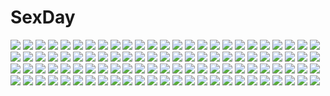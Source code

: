 # SexDay
![](https://konachan.com/jpeg/a114e5e311f9e733855e8303a52badd6/Konachan.com%20-%20141254%20blush%20cameltoe%20flat_chest%20game_cg%20gray_hair%20nipples%20no_bra%20open_shirt%20panties%20pussy_juice%20shirt_lift%20thighhighs%20twintails%20underwear%20wet%20zasetsuou.jpg)
![](https://konachan.com/image/bd4473c78a8f70641346f4978c623b6c/Konachan.com%20-%20115566%20black_hair%20building%20city%20clouds%20fire%20original%20red_eyes%20school_uniform%20seafh%20short_hair%20skirt%20torn_clothes.jpg)
![](https://konachan.com/image/f28138191fb6ddd8f78e9f612bca6615/Konachan.com%20-%2035745%20azuma_mayumi%20erementar_gerad%20erementar_gerad_ao_no_senki.jpg)
![](https://konachan.com/jpeg/cae881401d7b801ba0ebffd8209b776f/Konachan.com%20-%20103111%20aiyoku_no_eustia%20breasts%20cleavage%20eris_floralia.jpg)
![](https://konachan.com/jpeg/606d068cda168176a291d72889fd414f/Konachan.com%20-%20238606%20ass%20bakemonogatari%20black_eyes%20black_hair%20blush%20bra%20hanekawa_tsubasa%20itachou%20monogatari_%28series%29%20panties%20short_hair%20underwear%20waifu2x.jpg)
![](https://konachan.com/image/1b2f55ff6ae1c758292f80911536eba8/Konachan.com%20-%2017875%20animal%20bow%20flowers%20harada_takehito%20japanese_clothes%20miko%20short_hair%20snail%20umbrella%20watermark.jpg)
![](https://konachan.com/jpeg/483a61dce2ac77f503f73e453859c820/Konachan.com%20-%20198715%20black_hair%20bondage%20breasts%20chinese_dress%20cum%20long_hair%20midnight%20nipples%20no_bra%20original%20panties%20pussy%20red_eyes%20thighhighs%20uncensored%20underwear.jpg)
![](https://konachan.com/jpeg/9872399a61f144920d735af1c38cec95/Konachan.com%20-%2052489%20aqua_eyes%20aqua_hair%20book%20boots%20hatsune_miku%20long_hair%20rain%20twintails%20vocaloid%20water%20yukiri.jpg)
![](https://konachan.com/jpeg/c902301d4e74e0ba75c1b58edb26fcae/Konachan.com%20-%2065313%20demon%20koakuma%20pointed_ears%20touhou.jpg)
![](https://konachan.com/jpeg/b17f36d42628a5265f60bb5d4f96a9d9/Konachan.com%20-%20258324%20anal%20ass%20bondage%20braids%20cage%20censored%20clouds%20game_cg%20long_hair%20nopan%20penis%20pussy_juice%20rope%20sex%20skirt_lift%20sky%20splush_wave%20tree%20yuuki_asuna.jpg)
![](https://konachan.com/image/c1a87a3748c233c7f27d1a097721278d/Konachan.com%20-%20148543%20black_hair%20blonde_hair%20blue_eyes%20brown_eyes%20brown_hair%20collar%20dekomori_sanae%20long_hair%20mocha%20school_uniform%20thighhighs%20twintails%20weapon.jpg)
![](https://konachan.com/image/fda49a8a5ae35891a45694ce392b33b4/Konachan.com%20-%20143887%20blue_eyes%20blush%20choker%20fang%20fdyuji%20gloves%20kousaka_kirino%20long_hair%20orange_hair%20ore_no_imouto_ga_konna_ni_kawaii_wake_ga_nai%20third-party_edit%20wink.jpg)
![](https://konachan.com/jpeg/af16fae6048644cd949063a69faeb04f/Konachan.com%20-%2033484%20asana%20ayame%20chibi%20ciel%20doriy%20el-el%20eruruw%20ever17%20guraa%20hisui%20kamyu%20karura%20kuuya%20len%20male%20mami%20mone%20oboro%20ouka%20rider%20saber%20sella%20sore%20taiga%20touka%20youko.jpg)
![](https://konachan.com/image/604faf001ca31ead5bed4528f2a8f6ec/Konachan.com%20-%2018107%20shingetsutan_tsukihime%20tohno_akiha.jpg)
![](https://konachan.com/image/4e0356496285cfb19538b2d6c7f241f8/Konachan.com%20-%20129382%20cigarette%20clouds%20hatsune_miku%20menou_kururu%20sky%20vocaloid.jpg)
![](https://konachan.com/image/10b5e4b25669d0c27cfb84129e1461c9/Konachan.com%20-%2032853%20chibi%20tagme.jpg)
![](https://konachan.com/image/a9e79e53f5145cc8a535019b64bb32ae/Konachan.com%20-%20185294%20animal_ears%20anthropomorphism%20ass%20bed%20blush%20breasts%20cleavage%20fang%20kantai_collection%20kisa_%28k_isa%29%20purple_hair%20red_eyes%20short_hair%20tail%20tama_%28kancolle%29.jpg)
![](https://konachan.com/image/8e8efc28c646c25a8633a67c4d60160a/Konachan.com%20-%20109747%20anbivarens%20aqua_eyes%20aqua_hair%20dress%20flowers%20hatsune_miku%20headphones%20heart%20long_hair%20ribbons%20tie%20twintails%20vocaloid.jpg)
![](https://konachan.com/jpeg/22817965609828f41613c747fe4e54cc/Konachan.com%20-%20176811%20armor%20blood%20breasts%20chobipero%20cleavage%20fire%20game_cg%20hagall_brunhild%20long_hair%20navel%20pink_hair%20red_eyes%20skyfish%20spear%20thighhighs%20torn_clothes%20weapon.jpg)
![](https://konachan.com/image/6d688608405020e4fc00cbefb65cf481/Konachan.com%20-%2037251%20bra%20glasses%20ikkitousen%20ikkitousen%7Egreat_guardians%7E%20kanu_unchou%20ryuubi_gentoku%20topless%20underwear.jpg)
![](https://konachan.com/jpeg/d5d13932dab336efac9af060804f1bb0/Konachan.com%20-%2066638%20hakurei_reimu%20japanese_clothes%20miko%20ofuda%20remilia_scarlet%20touhou%20vampire%20yakumo_yukari.jpg)
![](https://konachan.com/image/cfb71cfc7d95603262a05bdc65e704f9/Konachan.com%20-%20143609%20original%20pink_hair%20red_eyes%20school_uniform%20shinonome_ren%20skirt%20thighhighs%20zettai_ryouiki.jpg)
![](https://konachan.com/image/43cfd6990c8a5dca21f9412e5e279fce/Konachan.com%20-%20107476%20makise_kurisu%20steins%3Bgate.jpg)
![](https://konachan.com/image/6f03da0ac559d30c7e51fba3e48f2eca/Konachan.com%20-%20194924%20black_eyes%20black_hair%20blush%20bondage%20breasts%20collar%20dildo%20fumi11gou%20gag%20gray%20long_hair%20original%20rope%20school_uniform%20skirt.jpg)
![](https://konachan.com/jpeg/cf5df0048dfbffa1ea51a6c8023622f2/Konachan.com%20-%20272900%20braids%20brown_hair%20clouds%20long_hair%20madotsuki%20nekoita%20pantyhose%20skirt%20sky%20sunset%20twintails%20yume_nikki.jpg)
![](https://konachan.com/image/789da45a2c655f8b64a344e6185d0834/Konachan.com%20-%20157576%20kochu%20long_hair%20panties%20striped_panties%20tagme%20underwear.jpg)
![](https://konachan.com/image/b32de32dd475256f040b8b185f0a14bb/Konachan.com%20-%20278022%20blush%20breasts%20brown_hair%20green_eyes%20japanese_clothes%20kimono%20long_hair%20no_bra%20open_shirt%20petals%20school_uniform%20skirt%20thighhighs%20ujimatsu_chiya.jpg)
![](https://konachan.com/jpeg/5f89f131feb9d9ec6e7817ab62b67836/Konachan.com%20-%20299966%20animal%20blue_eyes%20blue_hair%20braids%20cat%20demon%20drink%20food%20group%20headband%20hoodie%20long_hair%20nijisanji%20nun%20pink_eyes%20pink_hair%20ponytail%20skirt%20walzrj.jpg)
![](https://konachan.com/jpeg/f06502235f8162e97978b84413782125/Konachan.com%20-%20206258%20breasts%20bunnygirl%20cleavage%20collar%20destroyer_hime%20gloves%20gradient%20hat%20long_hair%20ponytail%20purple_eyes%20tail%20thighhighs%20torn_clothes%20white_hair.jpg)
![](https://konachan.com/jpeg/4f16caf4efcb48df584a83cada24a8a6/Konachan.com%20-%20117088%20beach%20black_hair%20breasts%20c%3Adrive%20censored%20fusataka_shikibu%20game_cg%20kotowari%20long_hair%20nipples%20pussy%20swimsuit%20yuigahama_yuki.jpg)
![](https://konachan.com/image/252cae33fe101593db829c03228e1b1e/Konachan.com%20-%2038968%20bikini%20breasts%20calendar%20cleavage%20mikeou%20swimsuit.jpg)
![](https://konachan.com/image/ddf13efca4a3442dc87dd473885c3ba1/Konachan.com%20-%20237308%20barefoot%20blonde_hair%20blush%20bow%20clouds%20dress%20fairy%20hat%20lily_white%20long_hair%20lzh%20petals%20purple_eyes%20sky%20touhou%20tree%20wings.jpg)
![](https://konachan.com/jpeg/e3b0af9d52bd8fe0f9262013fa2d9dcb/Konachan.com%20-%20173493%20bicolored_eyes%20blush%20breasts%20game_cg%20gray_hair%20hulotte%20ikegami_akane%20long_hair%20nipples%20panties%20shiratori_kanae%20underwear.jpg)
![](https://konachan.com/image/0d9cd1fe5de06eddd0539d9ce46f1a1c/Konachan.com%20-%20120165%20byousoku_5_centimetre%20flowers%20gyicarus%20jpeg_artifacts%20landscape%20scenic.jpg)
![](https://konachan.com/jpeg/8ea38e36a296bec64225d58b60d7b166/Konachan.com%20-%20263631%20clouds%20mks%20nobody%20original%20scenic%20sky%20sunset.jpg)
![](https://konachan.com/image/20441db8549326d047cf7e97011836d1/Konachan.com%20-%20192318%20animal_ears%20bra%20breast_hold%20breasts%20collar%20eyepatch%20nipples%20open_shirt%20panties%20pussy_juice%20spread_legs%20tail%20thighhighs%20underwear%20vibrator%20wet.jpg)
![](https://konachan.com/jpeg/be6e5316580ee59e4555e8013e00d9f0/Konachan.com%20-%20165439%20bed%20blush%20brown_hair%20cameltoe%20garter_belt%20ikinari_anata_ni_koishiteiru%20motoyon%20panties%20short_hair%20skyfish%20stockings%20thighhighs%20underwear.jpg)
![](https://konachan.com/image/a5c83367daea90b53af0389455d41958/Konachan.com%20-%20293514%20aeolian_%28wlop%29%20black_hair%20braids%20building%20butterfly%20city%20clouds%20ghostblade%20headdress%20landscape%20long_hair%20ponytail%20scenic%20skirt%20sky%20sunset%20wlop.jpg)
![](https://konachan.com/jpeg/c8f2811d3aeee8d27895067254200916/Konachan.com%20-%20228803%20aqua_eyes%20blush%20bow%20bow_%28weapon%29%20kazenokaze%20kneehighs%20long_hair%20night%20original%20red_hair%20school_uniform%20snow%20tree%20weapon.jpg)
![](https://konachan.com/jpeg/326d729b6d8261d85ed98f90f93158ee/Konachan.com%20-%20221024%20akemi_homura%20dangan-ronpa%20game_console%20kazenokaze%20kirigiri_kyouko%20kyuubee%20mahou_shoujo_madoka_magica%20monokuma%20pokemon.jpg)
![](https://konachan.com/image/78689c68f59a2ecfd2182c696c1448e3/Konachan.com%20-%20192111%20black_hair%20blush%20braids%20breasts%20cleavage%20mukadero%20original%20red_eyes%20ribbons.jpg)
![](https://konachan.com/image/96cbd651060df401b64c0bb887dc9f4b/Konachan.com%20-%2057208%20basquash%21%20beach%20bikini%20citron%20rouge%20swimsuit%20violette_%28basquash%21%29.jpg)
![](https://konachan.com/image/4f6c483a171a58ace56183fb616faf6d/Konachan.com%20-%2094621%20atihsa%20hatsune_miku%20polychromatic%20vocaloid%20white.jpg)
![](https://konachan.com/image/717d86ae667c75aa5fbc40e9395209bf/Konachan.com%20-%20134996%20coco0932%20demon%20drink%20kirisame_marisa%20koakuma%20patchouli_knowledge%20purple_hair%20red_eyes%20red_hair%20tail%20touhou%20wings%20witch.jpg)
![](https://konachan.com/jpeg/c6ec5b4a27251b79d8e7aff4f6730d74/Konachan.com%20-%20299748%20ass%20breasts%20cleavage%20cropped%20hololive%20long_hair%20minato_aqua%20no_bra%20panties%20purple_eyes%20purple_hair%20scan%20thighhighs%20twintails%20underwear%20white.jpg)
![](https://konachan.com/jpeg/b4ff369feee480d7658602e4fb431f11/Konachan.com%20-%20134649%20beach%20bikini%20goggles%20loli%20long_hair%20pink_eyes%20pink_hair%20ss39%20swimsuit%20third-party_edit.jpg)
![](https://konachan.com/image/e85cbf53102f44801e72c1a81c33129d/Konachan.com%20-%2054976%20hatsune_miku%20vocaloid.jpg)
![](https://konachan.com/jpeg/68b5d0ce93ad5135842c294309a50a6b/Konachan.com%20-%20186726%20amasaka_takashi%20blue_eyes%20blue_hair%20blush%20breasts%20game_cg%20long_hair%20navel%20nipples%20nude%20penis%20pussy%20pussy_juice%20sakanoue_mikana%20sex%20uncensored.jpg)
![](https://konachan.com/image/422b8ec712bef5873867cb9f00253db8/Konachan.com%20-%2083048%20blue_eyes%20green_hair%20hinasaki%20japanese_clothes%20kochiya_sanae%20long_hair%20miko%20nopan%20touhou.jpg)
![](https://konachan.com/image/ca7e13cba831ad1f397d44afd1e74ec6/Konachan.com%20-%208882%20kanon%20kawasumi_mai.jpg)
![](https://konachan.com/jpeg/09987d41d342085649e5c4409a07e06c/Konachan.com%20-%20301591%20animal_ears%20blush%20cameltoe%20catgirl%20flowers%20gray_hair%20melonbooks%20panties%20pantyhose%20scan%20scarf%20tagme_%28artist%29%20twintails%20underwear%20winter.jpg)
![](https://konachan.com/image/2e22dc2f353f217cecae4be2e521487a/Konachan.com%20-%2098853%20akemi_homura%20kaname_madoka%20mahou_shoujo_madoka_magica%20miki_sayaka%20sakura_kyouko%20tomoe_mami.jpg)
![](https://konachan.com/jpeg/a0ff2682e47508f933473e994cc9dc57/Konachan.com%20-%20265185%20blush%20braids%20breasts%20cleavage%20cosplay%20dress%20front_wing%20game_cg%20ino%20long_hair%20nopan%20pink_hair%20ponytail%20pussy%20skirt_lift%20thighhighs%20uncensored%20vibrator.jpg)
![](https://konachan.com/jpeg/b9aab2c52cfec3f39fcdc021493cbcbb/Konachan.com%20-%20183475%20barefoot%20bikini%20black_hair%20breasts%20chiro%20cleavage%20green_eyes%20long_hair%20original%20pointed_ears%20swimsuit.jpg)
![](https://konachan.com/image/f359782d9648747f9513b95b0e0dbbff/Konachan.com%20-%2084572%20hatsune_miku%20komaki_kureha%20sword%20tears%20vocaloid%20weapon.jpg)
![](https://konachan.com/image/9d7fd86f90a8fed8cf0aad8b578f5919/Konachan.com%20-%20218247%20aircraft%20all_male%20building%20city%20dark%20makkou4%20male%20original%20scenic%20signed%20sunset.jpg)
![](https://konachan.com/jpeg/6efd830a9c578ca16f9d4146eac75689/Konachan.com%20-%20189282%20all_male%20animal%20brown_eyes%20brown_hair%20cat%20game_cg%20kyon%20male%20suzumiya_haruhi_no_tsuisou%20suzumiya_haruhi_no_yuutsu.jpg)
![](https://konachan.com/image/78e54a7a0566bfb81fa150cbbe6b9e3f/Konachan.com%20-%20298231%20animal_ears%20arknights%20cape%20doren%20gloves%20hat%20katana%20long_hair%20orange_eyes%20sword%20texas_%28arknights%29%20weapon.jpg)
![](https://konachan.com/jpeg/24f1fef113328ca4dec17d836e1b049b/Konachan.com%20-%20127610%20game_cg%20garter_belt%20gray_hair%20hiyoko_strike%21%20kaguradori_hina%20lolita_fashion%20panties%20thighhighs%20underwear%20yasuyuki.jpg)
![](https://konachan.com/image/95103591d9140dd079d37fdb00b5402b/Konachan.com%20-%20148973%20cherry_blossoms%20flowers%20inubashiri_momiji%20nekominase%20touhou%20weapon%20white_hair%20wolfgirl%20yellow_eyes.jpg)
![](https://konachan.com/image/b69b7d2da46a93033a0522b4975dc548/Konachan.com%20-%207162%20barnette_orangello%20kuroda_kazuya%20shimahokke%20vandread.jpg)
![](https://konachan.com/image/a6ef5664ac5b381f8b768f0a4a86c767/Konachan.com%20-%20247848%20blonde_hair%20blush%20bow%20breasts%20cleavage%20dress%20green_eyes%20love_live%21_school_idol_project%20love_live%21_sunshine%21%21%20ohara_mari%20pipette%20short_hair.jpg)
![](https://konachan.com/image/73ae8c74dc246a71f972e23731a563ca/Konachan.com%20-%20156165%20a-ya%20b-ko%20black_hair%20blue_eyes%20bow%20brown_hair%20c-ta%20d-ne%20flowers%20purple_eyes%20red_eyes%20saine_%28artist%29%20shuuen_no_shiori_project%20wink.jpg)
![](https://konachan.com/image/711d7754719ebe3a5ccce2e8f3bf96e3/Konachan.com%20-%2033724%20tagme.jpg)
![](https://konachan.com/image/a6f4aae9ce8d4270577479705774cf6a/Konachan.com%20-%20262465%20aqua_eyes%20blush%20braids%20glasses%20gloves%20group%20loli%20long_hair%20male%20mask%20navel%20necklace%20ponytail%20purah%20red_eyes%20red_hair%20riju%20trap%20urbosa%20wristwear.jpg)
![](https://konachan.com/jpeg/4945fc77fff1186160abfade0597d341/Konachan.com%20-%20101619%20blue_eyes%20blue_hair%20blush%20close%20hat%20ikamusume%20loli%20long_hair%20shinryaku%21_ikamusume%20transparent%20vector.jpg)
![](https://konachan.com/image/f4e542f8dfb28f05facee0cb3b9d5f7a/Konachan.com%20-%2025344%20eureka%20eureka_seven.jpeg)
![](https://konachan.com/jpeg/b32492d931a27cf5546a1c09acb47a33/Konachan.com%20-%20227703%20chouhi_yokutoku%20kaguyuzu%20kanu_unchou_%28sangoku_hime%29%20sangoku_hime.jpg)
![](https://konachan.com/image/2cd22971b12db901d65a1d1c388aaa3c/Konachan.com%20-%20122976%20breasts%20camera%20christmas%20cleavage%20mille%20okazaki_norie%20panties%20pantyhose%20sakurada_maon%20santa_costume%20sawatari_fuu%20tamayura%20underwear.jpg)
![](https://konachan.com/jpeg/d86655078dab855fa3e4d88a23a91381/Konachan.com%20-%20254930%20bondage%20breasts%20censored%20cum%20dark_skin%20fellatio%20game_cg%20gray_hair%20green_eyes%20long_hair%20mahan%20nipples%20penis%20pointed_ears%20thighhighs%20wet.jpg)
![](https://konachan.com/image/fe9d43d2f76e4c38feffd7fbc0d5ea48/Konachan.com%20-%2091355%20black_hair%20green_eyes%20hat%20murasa_minamitsu%20side_b%20touhou%20uniform.jpg)
![](https://konachan.com/image/291e321102ab61c863b736d1d1e7feba/Konachan.com%20-%2032160%20aquaplus%20gym_uniform%20leaf%20mitsumi_misato%20scan%20to_heart%20to_heart_2%20tonami_yuma.jpg)
![](https://konachan.com/jpeg/a8907e140deae99ffeb4daa79ff845da/Konachan.com%20-%20210605%20alcot%20alcot_honey_comb%20censored%20game_cg%20hoshino_nagisa%20kimi_no_tonari_de_koishiteru%21%20motomiya_mitsuki%20panties%20pantyhose%20underwear.jpg)
![](https://konachan.com/image/13c2faa36d0541621a19888c26b2e8fb/Konachan.com%20-%20132494%202girls%20blush%20breasts%20cleavage%20flowers%20japanese_clothes%20kimono%20leaves%20long_hair%20original%20purple_hair%20sazaki_ichiri%20snow.jpg)
![](https://konachan.com/image/4bc9c6a45ec78b8a9c7d777aaa500e45/Konachan.com%20-%20224886%20blonde_hair%20blue_eyes%20breasts%20censored%20cum%20granblue_fantasy%20long_hair%20maze_%28gochama_ze_gohan%29%20no_bra%20penis%20sex%20shirt_lift%20tears.jpg)
![](https://konachan.com/jpeg/5210ea55dd5fd67d26bdc29daef11433/Konachan.com%20-%2048736%20higurashi_no_naku_koro_ni%20silhouette.jpg)
![](https://konachan.com/jpeg/4a1094f3d03dfd0add35f29846cbbffa/Konachan.com%20-%20189286%20game_cg%20kyon%20male%20nagato_yuki%20suzumiya_haruhi%20suzumiya_haruhi_no_tsuisou%20suzumiya_haruhi_no_yuutsu.jpg)
![](https://konachan.com/jpeg/535b84275ad7cae1d5a55565ec399f7a/Konachan.com%20-%20303465%20bed%20blonde_hair%20bow%20brown_eyes%20cropped%20dress%20inhoya2000%20loli%20lolita_fashion%20long_hair%20original%20twintails%20waifu2x.jpg)
![](https://konachan.com/jpeg/c4c291d1daa18ee19212d891b4b2fcab/Konachan.com%20-%20129798%20akinoko%20breasts%20game_cg%20ichimakase_otome%20kaminoyu%20koushina_ayano%20nude%20towel%20wet.jpg)
![](https://konachan.com/jpeg/42d44f2ddeb0acf75ee3db111cd51796/Konachan.com%20-%2044280%20blood%20higurashi_no_naku_koro_ni%20signed%20sonozaki_shion%20vector.jpg)
![](https://konachan.com/jpeg/1edcb33f0b4544bf720f38b99def7cc2/Konachan.com%20-%20287227%20aqua_eyes%20blush%20gray_hair%20john_hathway%20kneehighs%20long_hair%20original%20school_uniform%20skirt%20tie%20watermark.jpg)
![](https://konachan.com/image/e9c058b40a0b1833c04704553c7037c8/Konachan.com%20-%2048411%20hatsune_miku%20long_hair%20twintails%20vocaloid%20world_is_mine_%28vocaloid%29.jpg)
![](https://konachan.com/image/4fe9d5d12fb4124b14319210ebdd084d/Konachan.com%20-%2031034%20armor%20blonde_hair%20blood%20blue_eyes%20gun%20ivan_flores%20long_hair%20metroid%20samus_aran%20weapon.jpg)
![](https://konachan.com/jpeg/394322d59acb42e578e66f2370b51243/Konachan.com%20-%20274852%20arknights%20brown_hair%20building%20city%20clouds%20gloves%20gun%20halo%20hoodie%20mag_%28mag42%29%20night%20orange_eyes%20pantyhose%20short_hair%20skirt%20sky%20weapon%20wings.jpg)
![](https://konachan.com/image/7efd9f0a641488d79867b689226b6517/Konachan.com%20-%20221566%20cropped%20hatsune_miku%20long_hair%20sibyl%20vocaloid.jpg)
![](https://konachan.com/image/0f965900b399c052dde2ab3cca1eb2f3/Konachan.com%20-%20246539%20armor%20blonde_hair%20elbow_gloves%20fate_apocrypha%20fate_%28series%29%20gloves%20green_eyes%20kachi%20mordred%20ponytail%20short_hair%20sword%20weapon.jpg)
![](https://konachan.com/jpeg/005d26e97616fa3a6701982534ecc324/Konachan.com%20-%20198925%20animal_ears%20barefoot%20blush%20breasts%20erect_nipples%20glasses%20hitotsuki_nebura%20leaves%20long_hair%20navel%20nipples%20red_eyes%20red_hair%20tail%20touhou.jpg)
![](https://konachan.com/jpeg/fdad34ff4c0eda5bce53203474df820f/Konachan.com%20-%20258091%20ass%20ass_grab%20bed%20blush%20breasts%20dark_skin%20hat%20long_hair%20male%20navel%20nipples%20nude%20ponytail%20red_eyes%20sex%20skirt%20tail%20topless%20touhou%20white_hair%20wolfgirl.jpg)
![](https://konachan.com/image/3fec759e3a1640f1d73ec634db05b7ed/Konachan.com%20-%20233353%20barefoot%20blonde_hair%20book%20brown_eyes%20goggles%20mataichi_matarou%20necklace%20original%20tattoo%20torn_clothes%20underwear%20yellow_eyes.jpg)
![](https://konachan.com/image/a52381db294d35ec753aea2bf55be1db/Konachan.com%20-%20100582%20blonde_hair%20blue_eyes%20blue_hair%20blush%20breasts%20cameltoe%20cleavage%20hat%20hikari_%28pokemon%29%20jun%20panties%20pokemon%20underwear.jpg)
![](https://konachan.com/jpeg/9020be8fd099d21b93f6519f9f3498f8/Konachan.com%20-%20295726%20blush%20bra%20brown_hair%20long_hair%20navel%20nipples%20ogata_tei%20original%20panties%20pantyhose%20shirt_lift%20underwear.jpg)
![](https://konachan.com/image/13a359fd509deb10746d2aec7e88a479/Konachan.com%20-%20170483%20bikini_top%20black_hair%20black_rock_shooter%20boots%20chain%20kuroi_mato%20long_hair%20signed%20suikaxd%20sword%20weapon.jpg)
![](https://konachan.com/image/e6059f0b02e5488d39040ae678995856/Konachan.com%20-%20119405%20guilty_crown%20male%20ouma_shu%20rokunasi_hitonasi%20yuzuriha_inori.jpg)
![](https://konachan.com/image/8ff41d18e9b903c24e3f656bb3b050e6/Konachan.com%20-%20181827%20animal%20animal_ears%20bird%20blue_eyes%20blue_hair%20braids%20original%20pixiv_fantasia%20skirt%20swd3e2.jpg)
![](https://konachan.com/image/a1f1f99062c59eb55e32c0c9c7484151/Konachan.com%20-%2018472%20anita_king%20black_hair%20blonde_hair%20maggie_mui%20michelle_cheung%20pink_hair%20read_or_die.jpg)
![](https://konachan.com/image/476c411d8711e8476f356ebe569975e2/Konachan.com%20-%2073435%20blonde_hair%20blue_eyes%20japanese_clothes%20masiroke%20nopan%20thighhighs.jpg)
![](https://konachan.com/jpeg/38f54acd9ce9b4b794fd3c908cbd64c9/Konachan.com%20-%2058288%20akane_iro_ni_somaru_saka%20katagiri_yuuhi%20nipples%20nude%20panties%20pussy%20thighhighs%20uncensored%20underwear.jpg)
![](https://konachan.com/image/4c477add0afa38add7185ca19f00d487/Konachan.com%20-%2045449%202girls%20bunnygirl%20food%20inaba_tewi%20korie_riko%20moon%20reisen_udongein_inaba%20touhou.jpg)
![](https://konachan.com/image/92decda05886e2f57162b35c23d0da34/Konachan.com%20-%2070068%20mecha%20mobile_suit_gundam%20mobile_suit_gundam_unicorn%20rx-0_unicorn_gundam.jpg)
![](https://konachan.com/jpeg/bf398a422482a8bd93f62cd1c7aefce2/Konachan.com%20-%20201930%20anthropomorphism%20blush%20breasts%20censored%20cyanomirahi%20green_hair%20kantai_collection%20long_hair%20nipples%20nude%20pussy%20sex%20suzuya_%28kancolle%29%20thighhighs%20wet.jpg)
